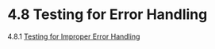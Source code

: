 # 4.8 Testing for Error Handling

4.8.1 [Testing for Improper Error Handling](01-Testing_For_Improper_Error_Handling.md)
